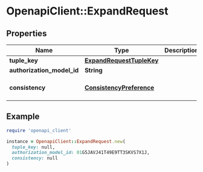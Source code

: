 # OpenapiClient::ExpandRequest

## Properties

| Name | Type | Description | Notes |
| ---- | ---- | ----------- | ----- |
| **tuple_key** | [**ExpandRequestTupleKey**](ExpandRequestTupleKey.md) |  |  |
| **authorization_model_id** | **String** |  | [optional] |
| **consistency** | [**ConsistencyPreference**](ConsistencyPreference.md) |  | [optional][default to &#39;UNSPECIFIED&#39;] |

## Example

```ruby
require 'openapi_client'

instance = OpenapiClient::ExpandRequest.new(
  tuple_key: null,
  authorization_model_id: 01G5JAVJ41T49E9TT3SKVS7X1J,
  consistency: null
)
```

